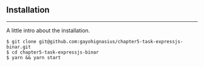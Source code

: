 ## Installation

---

A little intro about the installation.

```
$ git clone git@github.com:gayohignasius/chapter5-task-expressjs-binar.git
$ cd chapter5-task-expressjs-binar
$ yarn && yarn start
```
